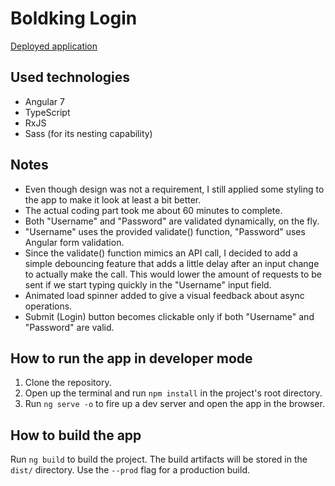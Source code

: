 # Boldking Login

[Deployed application](https://krisztian-kugler.github.io/boldking-login/)

## Used technologies

- Angular 7
- TypeScript
- RxJS
- Sass (for its nesting capability)

## Notes

- Even though design was not a requirement, I still applied some styling to the app to make it look at least a bit better.
- The actual coding part took me about 60 minutes to complete.
- Both "Username" and "Password" are validated dynamically, on the fly.
- "Username" uses the provided validate() function, "Password" uses Angular form validation.
- Since the validate() function mimics an API call, I decided to add a simple debouncing feature that adds a little delay after an input change to actually make the call. This would lower the amount of requests to be sent if we start typing quickly in the "Username" input field.
- Animated load spinner added to give a visual feedback about async operations.
- Submit (Login) button becomes clickable only if both "Username" and "Password" are valid.

## How to run the app in developer mode

1. Clone the repository.
2. Open up the terminal and run `npm install` in the project's root directory.
3. Run `ng serve -o` to fire up a dev server and open the app in the browser.

## How to build the app

Run `ng build` to build the project. The build artifacts will be stored in the `dist/` directory. Use the `--prod` flag for a production build.
